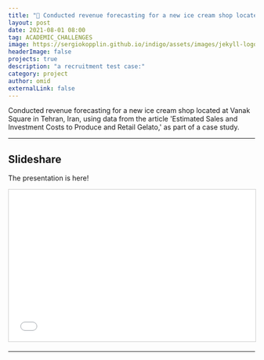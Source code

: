 ```yaml
---
title: "🍦 Conducted revenue forecasting for a new ice cream shop located Vanak Square in Tehran, Iran"
layout: post
date: 2021-08-01 08:00
tag: ACADEMIC_CHALLENGES 
image: https://sergiokopplin.github.io/indigo/assets/images/jekyll-logo-light-solid.png
headerImage: false
projects: true
description: "a recruitment test case:"
category: project
author: omid
externalLink: false
---
```


Conducted revenue forecasting for a new ice cream shop located at Vanak Square in Tehran, Iran, using data from the article 'Estimated Sales and Investment Costs to Produce and Retail Gelato,' as part of a case study.

---

## Slideshare

The presentation is here!

<iframe src="//www.slideshare.net/slideshow/embed_code/key/7kfg9z7zqs" width="560" height="310" frameborder="0" marginwidth="0" marginheight="0" scrolling="no" style="border:1px solid #CCC; border-width:1px; margin-bottom:5px; max-width: 100%;" allowfullscreen> </iframe>

---
